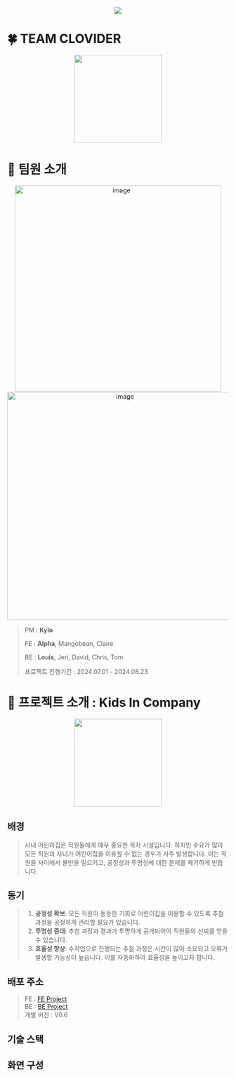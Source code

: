 
<p align="center">
<a href="https://hits.seeyoufarm.com"><img src="https://hits.seeyoufarm.com/api/count/incr/badge.svg?url=https%3A%2F%2Fgithub.com%2FCLOVIDER&count_bg=%2379C83D&title_bg=%23555555&icon=&icon_color=%23E7E7E7&title=hits&edge_flat=false"/></a></p>                      
             
# 🍀 TEAM CLOVIDER
<!--팀 로고 이미지-->
<p align="center">
 <img width="200" height="200" src="https://github.com/user-attachments/assets/8f13196a-f069-4145-aed0-dbd0db0a0f15"/>
</p>

# 🙌 팀원 소개

<p align="center">
<img width="470" alt="image" src="https://github.com/user-attachments/assets/080853a5-5ea7-4e4e-877b-c846374749f0">
<img width="520" alt="image" src="https://github.com/user-attachments/assets/273ed4a0-8c7a-40da-9d70-f55833e2e7e2">
</p>

> PM : **Kylo**
> 
> FE : **Alpha**, Mangobean, Claire
> 
> BE : **Louis**, Jeri, David, Chris, Tom
>
> 프로젝트 진행기간 : 2024.07.01 - 2024.08.23

# 🐰 프로젝트 소개 : Kids In Company
<!--프로젝트 대문 이미지-->
<p align="center">
 <img width="200" height="200" src="https://github.com/user-attachments/assets/2223d050-aadc-4f98-9a6e-d43ce1af39e4"/>
</p>

## 배경
> 사내 어린이집은 직원들에게 매우 중요한 복지 시설입니다. 하지만 수요가 많아 모든 직원의 자녀가 어린이집을 이용할 수 없는 경우가 자주 발생합니다. 
> 이는 직원들 사이에서 불만을 일으키고, 공정성과 투명성에 대한 문제를 제기하게 만듭니다.

## 동기
> 1. **공정성 확보**: 모든 직원이 동등한 기회로 어린이집을 이용할 수 있도록 추첨 과정을 공정하게 관리할 필요가 있습니다.
> 2. **투명성 증대**: 추첨 과정과 결과가 투명하게 공개되어야 직원들의 신뢰를 얻을 수 있습니다.
> 3. **효율성 향상**: 수작업으로 진행되는 추첨 과정은 시간이 많이 소요되고 오류가 발생할 가능성이 높습니다. 이를 자동화하여 효율성을 높이고자 합니다.

## 배포 주소
> FE : [FE Project](https://github.com/CLOVIDER/FE) </br>
> BE : [BE Project](https://github.com/CLOVIDER/BE) </br>
> 개발 버전 : V0.6

## 기술 스택

## 화면 구성         
